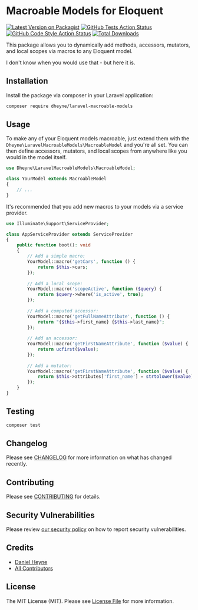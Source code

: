 # Macroable Models for Eloquent

[![Latest Version on Packagist](https://img.shields.io/packagist/v/dheyne/laravel-macroable-models.svg?style=flat-square)](https://packagist.org/packages/derheyne/laravel-macroable-models)
[![GitHub Tests Action Status](https://img.shields.io/github/workflow/status/derheyne/laravel-macroable-models/run-tests?label=tests)](https://github.com/derheyne/laravel-macroable-models/actions?query=workflow%3Arun-tests+branch%3Amain)
[![GitHub Code Style Action Status](https://img.shields.io/github/workflow/status/derheyne/laravel-macroable-models/Check%20&%20fix%20styling?label=code%20style)](https://github.com/derheyne/laravel-macroable-models/actions?query=workflow%3A"Check+%26+fix+styling"+branch%3Amain)
[![Total Downloads](https://img.shields.io/packagist/dt/dheyne/laravel-macroable-models.svg?style=flat-square)](https://packagist.org/packages/derheyne/laravel-macroable-models)

This package allows you to dynamically add methods, accessors, mutators, and local scopes via macros to any Eloquent
model.

I don't know when you would use that - but here it is.

## Installation

Install the package via composer in your Laravel application:

```bash
composer require dheyne/laravel-macroable-models
```

## Usage

To make any of your Eloquent models macroable, just extend them with the `Dheyne\LaravelMacroableModels\MacroableModel`
and you're all set. You can then define accessors, mutators, and local scopes from anywhere like you would in the model
itself.

```php
use Dheyne\LaravelMacroableModels\MacroableModel;

class YourModel extends MacroableModel
{
    // ...
}
```

It's recommended that you add new macros to your models via a service provider.

```php
use Illuminate\Support\ServiceProvider;

class AppServiceProvider extends ServiceProvider
{
    public function boot(): void
    {
        // Add a simple macro:
        YourModel::macro('getCars', function () {
            return $this->cars;
        });
        
        // Add a local scope:
        YourModel::macro('scopeActive', function ($query) {
            return $query->where('is_active', true);
        });
        
        // Add a computed accessor:
        YourModel::macro('getFullNameAttribute', function () {
            return "{$this->first_name} {$this->last_name}";
        });
        
        // Add an accessor:
        YourModel::macro('getFirstNameAttribute', function ($value) {
            return ucfirst($value);
        });
        
        // Add a mutator:
        YourModel::macro('getFirstNameAttribute', function ($value) {
            return $this->attributes['first_name'] = strtolower($value);
        });
    }
}
```

## Testing

```bash
composer test
```

## Changelog

Please see [CHANGELOG](CHANGELOG.md) for more information on what has changed recently.

## Contributing

Please see [CONTRIBUTING](.github/CONTRIBUTING.md) for details.

## Security Vulnerabilities

Please review [our security policy](../../security/policy) on how to report security vulnerabilities.

## Credits

- [Daniel Heyne](https://github.com/derheyne)
- [All Contributors](../../contributors)

## License

The MIT License (MIT). Please see [License File](LICENSE.md) for more information.
